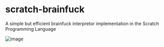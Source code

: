 # scratch-brainfuck
A simple but efficient brainfuck interpretor implementation in the Scratch Programming Language

![image](https://github.com/user-attachments/assets/3b8547d9-6298-42db-a058-622fb73861a1)
